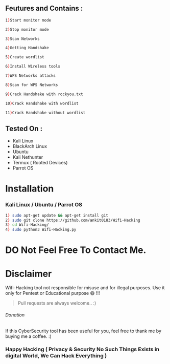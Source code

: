 
## Feutures and Contains :


```bash 
1)Start monitor mode

2)Stop monitor mode

3)Scan Networks   

4)Getting Handshake

5)Create wordlist

6)Install Wireless tools                  

7)WPS Networks attacks 

8)Scan for WPS Networks

9)Crack Handshake with rockyou.txt

10)Crack Handshake with wordlist

11)Crack Handshake without wordlist
```

## Tested On :

* Kali Linux
* BlackArch Linux
* Ubuntu
* Kali Nethunter
* Termux ( Rooted Devices)
* Parrot OS


# Installation


### Kali Linux / Ubuntu / Parrot OS

```bash
1) sudo apt-get update && apt-get install git
2) sudo git clone https://github.com/ankit0183/Wifi-Hacking
3) cd Wifi-Hacking/
4) sudo python3 Wifi-Hacking.py
```






# DO Not Feel Free To Contact Me.




# Disclaimer 


Wifi-Hacking tool not responsible for misuse and for illegal purposes. Use it only for Pentest or Educational purpose :smile: !!!



> Pull requests are always welcome.. :)  





###### Donation

If this CyberSecurity tool has been useful for you, feel free to thank me by buying me a coffee. :)
 
 
 
 
### Happy Hacking ( Privacy & Security No Such Things Exists in digital World, We Can Hack Everything )





